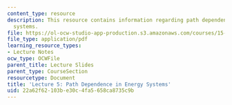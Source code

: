 ```yaml
---
content_type: resource
description: This resource contains information regarding path dependence in energy
  systems.
file: https://ol-ocw-studio-app-production.s3.amazonaws.com/courses/15-031j-energy-decisions-markets-and-policies-spring-2012/22a62f62103be30c4fa5658ca8735c9b_MIT15_031JS12_lec5.pdf
file_type: application/pdf
learning_resource_types:
- Lecture Notes
ocw_type: OCWFile
parent_title: Lecture Slides
parent_type: CourseSection
resourcetype: Document
title: 'Lecture 5: Path Dependence in Energy Systems'
uid: 22a62f62-103b-e30c-4fa5-658ca8735c9b
---
```

